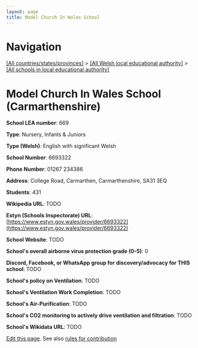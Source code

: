 ```yaml
---
layout: page
title: Model Church In Wales School
---
```

# Navigation

[[All countries/states/provinces]](../../..) > [[All Welsh local educational authority]](../..) > [[All schools in local educational authority]](..)

# Model Church In Wales School (Carmarthenshire)

**School LEA number**: 669

**Type**: Nursery, Infants & Juniors

**Type (Welsh)**: English with significant Welsh

**School Number**: 6693322

**Phone Number**: 01267 234386

**Address**: College Road, Carmarthen, Carmarthenshire, SA31 3EQ

**Students**: 431

**Wikipedia URL**: TODO

**Estyn (Schools Inspectorate) URL**: [https://www.estyn.gov.wales/provider/6693322](https://www.estyn.gov.wales/provider/6693322)

**School Website**: TODO

**School's overall airborne virus protection grade (0-5)**: 0

**Discord, Facebook, or WhatsApp group for discovery/advocacy for THIS school**: TODO

**School's policy on Ventilation**: TODO

**School's Ventilation Work Completion**: TODO

**School's Air-Purification**: TODO

**School's CO2 monitoring to actively drive ventilation and filtration**: TODO

**School's Wikidata URL**: TODO




[Edit this page](https://github.com/ventilate-schools/Wales/edit/prif/./Carmarthenshire/Model_Church_In_Wales_School.md). See also [rules for contribution](../../../contribution-rules/)